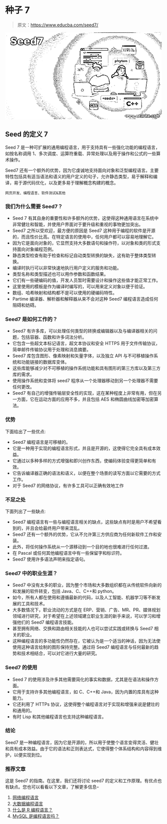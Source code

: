 # 种子 7

> 原文：<https://www.educba.com/seed7/>

![Seed7](img/f8950b596334af05816d91b2e5cf2b1c.png)



## Seed 的定义 7

Seed 7 是一种可扩展的通用编程语言，用于支持具有一些强化功能的编程语言，如按名称调用 1、多次调度、运算符重载、异常处理以及用于操作和公式的一些算术操作。

Seed7 还有一个额外的优势，因为它虔诚地支持面向对象和泛型编程语言。主要特性包括具有适当语法和语义的用户定义的句子，允许静态类型，易于解释和编译，易于源代码优化，以及更多易于理解概念构建的概念。

<small>网页开发、编程语言、软件测试&其他</small>

### 我们为什么需要 Seed7？

*   Seed 7 有其自身的重要性和许多额外的优势，这使得这种通用语言在系统中非常健壮和智能，并使用户界面对于要升级和重视的事物更加突出。
*   Seed7 之所以受欢迎，最方便的原因是 Seed7 这种用于编程的软件是开源的，而且性价比高。在特定语言的使用中，任何用户都可以容易地理解它。
*   因为它是面向对象的，它显然支持大多数语句和操作符，以对象和类的形式支持面向对象编程范例。
*   静态类型检查有助于检查和标记自动类型转换的缺失，这有助于整体类型转换。
*   编译时执行可以非常快速地执行用户定义的服务和功能。
*   类型名称和类型描述也可以用作参数和函数结果。
*   它们有一些硬编码的值，开发人员暂时需要设计和操作这些值才能正常工作。
*   这里使用的模板是作为编译时编写的，可以用来定义对象以便于验证。
*   数组、哈希映射和结构都不是可以使用的硬编码特性。
*   Partime 编译器、解析器和解释器从来不会对这种 Seed7 编程语言造成任何阻碍和妨碍。

### Seed7 是如何工作的？

*   Seed7 有许多库，可以处理任何类型的转换或编辑器以及与编译器相关的问题，包括容器、函数和许多词法分析。
*   它包含一些超文本标记语言，超文本协议和安全 HTTPS 用于文件传输协议，简单邮件传输协议用于处理和消息摘要。
*   Seed7 库包含图形、像素映射和矢量字体，以及独立 API 与不可移植操作系统和功能链接的数据库变体。
*   这些库能够减少对不可移植的操作系统功能和具有图形的第三方库以及第三方库的需求。
*   使用操作系统和变体将 seed7 程序从一个处理器移动到另一个处理器不需要任何更改。
*   Seed7 有自己的增强传输层安全性的实现，这在某种程度上非常有用，但在另一方面，它在运动方面的应用不多，并且包括 AES 和椭圆曲线加密等加密算法。

### 优势

下面给出了一些优点:

*   Seed7 编程语言是可移植的。
*   它是一种用于实现的编程语言形式，并且是开源的，这使得它完全具有成本效益。
*   它通过以多种多样的方式增强和即兴创作东西，使编码体验变得更简单和有效。
*   它告诉编译器正确的语法和语义，以便在整个场景的读写方面以它需要的方式工作。
*   对于 Seed7 的网络协议，有许多工具可以正确有效地工作

### 不足之处

下面列出了一些缺点:

*   Seed7 编程语言有一些与编程语言相关的缺点，这些缺点有时是用户不希望看到的，并且会给最终用户带来混乱。
*   Seed7 还有一个额外的优势，它从不允许第三方供应商为任何新软件工作和安装。
*   此外，将任何操作系统从一个源移动到一个目的地也很难进行任何过渡。
*   在 Pascal 或任何其他编程语言中有一些保留字和标识符。
*   Seed7 使用许多语法声明来指定语句。

### Seed7 中的职业生涯？

*   Seed7 中没有太多的职业，因为整个市场和大多数组织都在从传统软件向新的和发展的软件转变，包括 Java、C、C++和 python。
*   如今，所有人都在使用和遵循最新的代码，以及人工智能、机器学习等不断发展的工具和技术。
*   大多数情况下，职业流动的方式是在 ERP、营销、广告、MR、PR、媒体规划领域进行研究，对于希望在上述领域建立职业生涯的新手来说，可以学习和增强他们的 Seed7 编程语言技能。
*   甚至拥有网络、交换和路由相关技能的人也可以尝试实践或转换与 Seed7 相关的职业。
*   这种编程语言的多功能性仍然存在，它被认为是一个适当的神话，因为无法使使用这种语言绘制的图形保持完整。通过将 Seed7 编程语言与任何最新的趋势和技术相结合，可以对它进行大量的研究。

### Seed7 的使用

*   Seed 7 的使用涉及许多其他需要简化的事实和数据，尤其是在语法和操作方面。
*   它用于支持许多其他编程语言，如 C、C++和 Java，因为内置的库具有这种能力。
*   它还利用了 HTTPs 协议，这使得整个编程语言对于实现和增强来说是健壮的和通用的。
*   有时 Lisp 和其他编程语言也支持这种编程语言。

### 结论

Seed7 是一种编程语言，因为它是开源的，所以用于使整个语言变得灵活、健壮和具有成本效益。由于它的语法和正则表达式，它使得整个体系结构和内容得到维护，以便实现到位。

### 推荐文章

这是 Seed7 的指南。在这里，我们还将讨论 seed7 的定义和工作原理。有优点也有缺点。您也可以看看以下文章，了解更多信息–

1.  [网络编程语言](https://www.educba.com/web-programming-languages/)
2.  [大数据编程语言](https://www.educba.com/big-data-programming-languages/)
3.  [什么是 R 编程语言？](https://www.educba.com/what-is-r-programming-language/)
4.  [MySQL 是编程语言吗？](https://www.educba.com/is-mysql-programming-language/)





